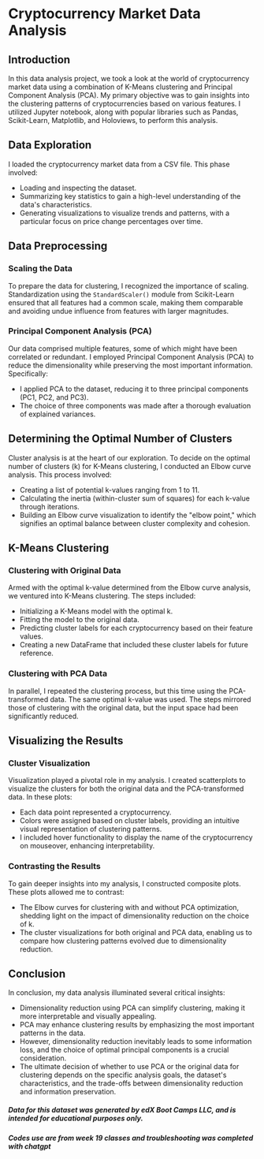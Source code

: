 # Cryptocurrency Market Data Analysis

## Introduction

In this data analysis project, we took a look at the world of cryptocurrency market data using a combination of K-Means clustering and Principal Component Analysis (PCA). My primary objective was to gain insights into the clustering patterns of cryptocurrencies based on various features. I utilized Jupyter notebook, along with popular libraries such as Pandas, Scikit-Learn, Matplotlib, and Holoviews, to perform this analysis.

## Data Exploration

I loaded the cryptocurrency market data from a CSV file. This phase involved:
- Loading and inspecting the dataset.
- Summarizing key statistics to gain a high-level understanding of the data's characteristics.
- Generating visualizations to visualize trends and patterns, with a particular focus on price change percentages over time.

## Data Preprocessing

### Scaling the Data

To prepare the data for clustering, I recognized the importance of scaling. Standardization using the `StandardScaler()` module from Scikit-Learn ensured that all features had a common scale, making them comparable and avoiding undue influence from features with larger magnitudes.

### Principal Component Analysis (PCA)

Our data comprised multiple features, some of which might have been correlated or redundant. I employed Principal Component Analysis (PCA) to reduce the dimensionality while preserving the most important information. Specifically:

- I applied PCA to the dataset, reducing it to three principal components (PC1, PC2, and PC3).
- The choice of three components was made after a thorough evaluation of explained variances.

## Determining the Optimal Number of Clusters

Cluster analysis is at the heart of our exploration. To decide on the optimal number of clusters (k) for K-Means clustering, I conducted an Elbow curve analysis. This process involved:

- Creating a list of potential k-values ranging from 1 to 11.
- Calculating the inertia (within-cluster sum of squares) for each k-value through iterations.
- Building an Elbow curve visualization to identify the "elbow point," which signifies an optimal balance between cluster complexity and cohesion.

## K-Means Clustering

### Clustering with Original Data

Armed with the optimal k-value determined from the Elbow curve analysis, we ventured into K-Means clustering. The steps included:

- Initializing a K-Means model with the optimal k.
- Fitting the model to the original data.
- Predicting cluster labels for each cryptocurrency based on their feature values.
- Creating a new DataFrame that included these cluster labels for future reference.

### Clustering with PCA Data

In parallel, I repeated the clustering process, but this time using the PCA-transformed data. The same optimal k-value was used. The steps mirrored those of clustering with the original data, but the input space had been significantly reduced.

## Visualizing the Results

### Cluster Visualization

Visualization played a pivotal role in my analysis. I created scatterplots to visualize the clusters for both the original data and the PCA-transformed data. In these plots:

- Each data point represented a cryptocurrency.
- Colors were assigned based on cluster labels, providing an intuitive visual representation of clustering patterns.
- I included hover functionality to display the name of the cryptocurrency on mouseover, enhancing interpretability.

### Contrasting the Results

To gain deeper insights into my analysis, I constructed composite plots. These plots allowed me to contrast:

- The Elbow curves for clustering with and without PCA optimization, shedding light on the impact of dimensionality reduction on the choice of k.
- The cluster visualizations for both original and PCA data, enabling us to compare how clustering patterns evolved due to dimensionality reduction.

## Conclusion

In conclusion, my data analysis illuminated several critical insights:

- Dimensionality reduction using PCA can simplify clustering, making it more interpretable and visually appealing.
- PCA may enhance clustering results by emphasizing the most important patterns in the data.
- However, dimensionality reduction inevitably leads to some information loss, and the choice of optimal principal components is a crucial consideration.
- The ultimate decision of whether to use PCA or the original data for clustering depends on the specific analysis goals, the dataset's characteristics, and the trade-offs between dimensionality reduction and information preservation.

##### Data for this dataset was generated by edX Boot Camps LLC, and is intended for educational purposes only.
##### Codes use are from week 19 classes and troubleshooting was completed with chatgpt
